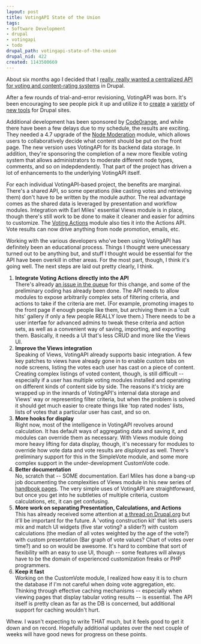 ```yaml
--- 
layout: post
title: VotingAPI State of the Union
tags: 
- Software Development
- drupal
- votingapi
- todo
drupal_path: votingapi-state-of-the-union
drupal_nid: 422
created: 1143500669
---
```

About six months ago I decided that I <a href="http://drupal.org/node/33629">really, really wanted a centralized API for voting and content-rating systems</a> in Drupal.

After a few rounds of trial-and-error revisioning, VotingAPI was born. It's been encouraging to see people pick it up and utilize it to <a href="http://drupal.org/node/49767">create</a> a <a href="http://drupal.org/node/53611">variety</a> of <a href="http://drupal.org/node/48774">new tools</a> for Drupal sites. 

Additional development has been sponsored by <a href="http://www.code0range.net/">Code0range</a>, and while there have been a few delays due to my schedule, the results are exciting. They needed a 4.7 upgrade of the <a href="http://drupal.org/node/11170">Node Moderation</a> module, which allows users to collaboratively decide what content should be put on the front page. The new version uses VotingAPI for its backend data storage. In addition, they're sponsoring the completion of a new more flexible voting system that allows administrators to moderate different node types, comments, and so on indepdendently. That part of the project has driven a lot of enhancements to the underlying VotingAPI itself.

For each individual VotingAPI-based project, the benefits are marginal. There's a shared API, so some operations (like casting votes and retrieving them) don't have to be written by the module author. The real advantage comes as the shared data is leveraged by presentation and workflow modules. Integration with Earl Miles' essential Views module is in place, though there's still work to be done to make it cleaner and easier for admins to customize. The <a href="http://drupal.org/node/46895">Voting Actions</a> module also ties it into the Actions API. Vote results can now drive anything from node promotion, emails, etc.

Working with the various developers who've been using VotingAPI has definitely been an educational process. Things I thought were unecessary turned out to be anything but, and stuff I thought would be essential for the API have been overkill in other areas. For the most part, though, I think it's going well. The next steps are laid out pretty clearly, I think.

<ol><li><b>Integrate Voting Actions directly into the API</b><br />There's already <a href="http://drupal.org/node/52726">an issue in the queue</a> for this change, and some of the preliminary coding has already been done. The API needs to allow modules to expose arbitrarily complex sets of filtering criteria, and actions to take if the criteria are met. (For example, promoting images to the front page if enough people like them, but archiving them in a 'cult hits' gallery if only a few people REALLY love them.) There needs to be a user interfae for advanced admins to tweak these criteria and action sets, as well as a convenient way of saving, importing, and exporting them. Basically, it needs a UI that's less CRUD and more like the Views UI.</li>

<li><b>Improve the Views integration</b><br />Speaking of Views, VotingAPI already supports basic integration. A few key patches to views have already gone in to enable custom tabs on node screens, listing the votes each user has cast on a piece of content. Creating complex listings of voted content, though, is still difficult -- especially if a user has multiple voting modules installed and operating on different kinds of content side by side. The reasons it's tricky are wrapped up in the innards of VotingAPI's internal data storage and Views' way or representing filter criteria, but when the problem is solved it should get much easier to create things like 'top rated nodes' lists, lists of votes that a particular user has cast, and so on.</li>

<li><b>More hooks for display</b><br />Right now, most of the intelligence in VotingAPI revolves around calculation. It has default ways of aggregating data and saving it, and modules can override them as necessary. With Views module doing more heavy lifting for data display, though, it's necessary for modules to override how vote data and vote results are <i>displayed</i> as well. There's preliminary support for this in the SimpleVote module, and some more complex support in the under-development CustomVote code.</li>

<li><b>Better documentation</b><br />No, scratch that -- SOME documentation. Earl Miles has done a bang-up job documenting the complexities of Views module in his new series of <a href="http://drupal.org/node/42592">handbook pages</a>. The very simple uses of VotingAPI are straightforward, but once you get into he subtleties of multiple criteria, custom calculations, etc, it can get confusing.</li>

<li><b>More work on separating Presentation, Calculations, and Actions</b><br />This has already received some attention at <a href="http://drupal.org/node/53786">a thread on Drupal.org</a> but it'll be important for the future. A 'voting construction kit' that lets users mix and match UI widgets (five star voting? a slider?) with custom  calculations (the median of all votes weighted by the age of the vote?) with custom presentation (Bar graph of vote values? Chart of votes over time?) and so on would be awesome. It's hard to combine that sort of flexibility with an easy to use UI, though -- some features will always have to be the domain of experienced customization freaks or PHP programmers.</li>

<li><b>Keep it fast</b><br /> Working on the CustomVote module, I realized how easy it is to churn the database if I'm not careful when doing vote aggregation, etc. Thinking through effective caching mechanisms -- especially when viewing pages that display tabular voting results -- is essential. The API itself is pretty clean as far as the DB is concerned, but additional support for caching wouldn't hurt.</li>

</ol>

Whew. I wasn't expecting to write THAT much, but it feels good to get it down and on record. Hopefully additional updates over the next couple of weeks will have good news for progress on these points.
